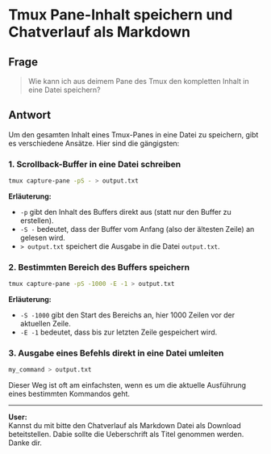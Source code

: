 # Tmux Pane-Inhalt speichern und Chatverlauf als Markdown

## Frage

> Wie kann ich aus deimem Pane des Tmux den kompletten Inhalt in eine Datei speichern?

## Antwort

Um den gesamten Inhalt eines Tmux-Panes in eine Datei zu speichern, gibt es verschiedene Ansätze. Hier sind die gängigsten:

### 1. Scrollback-Buffer in eine Datei schreiben

```bash
tmux capture-pane -pS - > output.txt
```

**Erläuterung:**
- `-p` gibt den Inhalt des Buffers direkt aus (statt nur den Buffer zu erstellen).
- `-S -` bedeutet, dass der Buffer vom Anfang (also der ältesten Zeile) an gelesen wird.
- `> output.txt` speichert die Ausgabe in die Datei `output.txt`.

### 2. Bestimmten Bereich des Buffers speichern

```bash
tmux capture-pane -pS -1000 -E -1 > output.txt
```

**Erläuterung:**
- `-S -1000` gibt den Start des Bereichs an, hier 1000 Zeilen vor der aktuellen Zeile.
- `-E -1` bedeutet, dass bis zur letzten Zeile gespeichert wird.

### 3. Ausgabe eines Befehls direkt in eine Datei umleiten

```bash
my_command > output.txt
```

Dieser Weg ist oft am einfachsten, wenn es um die aktuelle Ausführung eines bestimmten Kommandos geht.

---

**User:**  
Kannst du mit bitte den Chatverlauf als Markdown Datei als Download beteitstellen. Dabie sollte die Ueberschrift als Titel genommen werden. Danke dir.


